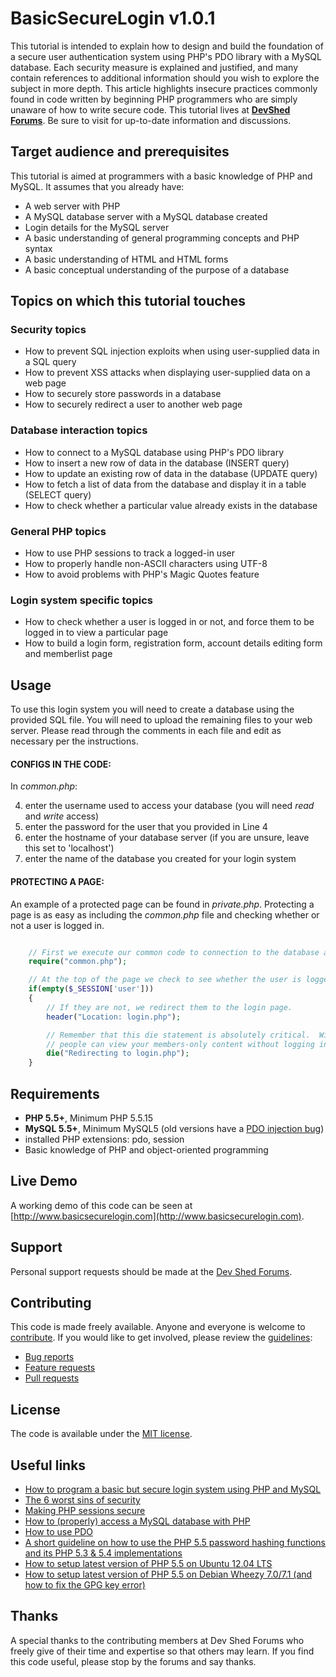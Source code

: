 # BasicSecureLogin v1.0.1

This tutorial is intended to explain how to design and build the foundation of a secure user authentication system using PHP's PDO library with a MySQL database. Each security measure is explained and justified, and many contain references to additional information should you wish to explore the subject in more depth. This article highlights insecure practices commonly found in code written by beginning PHP programmers who are simply unaware of how to write secure code. This tutorial lives at **[DevShed Forums](http://forums.devshed.com/php-faqs-stickies-167/program-basic-secure-login-system-using-php-mysql-891201.html)**. Be sure to visit for up-to-date information and discussions.


## Target audience and prerequisites

This tutorial is aimed at programmers with a basic knowledge of PHP and MySQL. It assumes that you already have:

* A web server with PHP
* A MySQL database server with a MySQL database created
* Login details for the MySQL server
* A basic understanding of general programming concepts and PHP syntax
* A basic understanding of HTML and HTML forms
* A basic conceptual understanding of the purpose of a database


## Topics on which this tutorial touches

### Security topics
* How to prevent SQL injection exploits when using user-supplied data in a SQL query
* How to prevent XSS attacks when displaying user-supplied data on a web page
* How to securely store passwords in a database
* How to securely redirect a user to another web page

### Database interaction topics
* How to connect to a MySQL database using PHP's PDO library
* How to insert a new row of data in the database (INSERT query)
* How to update an existing row of data in the database (UPDATE query)
* How to fetch a list of data from the database and display it in a table (SELECT query)
* How to check whether a particular value already exists in the database

### General PHP topics
* How to use PHP sessions to track a logged-in user
* How to properly handle non-ASCII characters using UTF-8
* How to avoid problems with PHP's Magic Quotes feature

### Login system specific topics
* How to check whether a user is logged in or not, and force them to be logged in to view a particular page
* How to build a login form, registration form, account details editing form and memberlist page


## Usage

To use this login system you will need to create a database using the provided SQL file.  You will need to upload the remaining files to your web server.  Please read through the comments in each file and edit as necessary per the instructions.

#### CONFIGS IN THE CODE:

In *common.php*:

4. enter the username used to access your database (you will need *read* and *write* access)
5. enter the password for the user that you provided in Line 4
6. enter the hostname of your database server (if you are unsure, leave this set to 'localhost')
7. enter the name of the database you created for your login system

#### PROTECTING A PAGE:

An example of a protected page can be found in *private.php*.  Protecting a page is as easy as including the *common.php*
file and checking whether or not a user is logged in.

```php

    // First we execute our common code to connection to the database and start the session
    require("common.php");

    // At the top of the page we check to see whether the user is logged in or not
    if(empty($_SESSION['user']))
    {
        // If they are not, we redirect them to the login page.
        header("Location: login.php");

        // Remember that this die statement is absolutely critical.  Without it,
        // people can view your members-only content without logging in.
        die("Redirecting to login.php");
    }
```


## Requirements

* **PHP 5.5+**, Minimum PHP 5.5.15
* **MySQL 5.5+**, Minimum MySQL5 (old versions have a [PDO injection bug](http://stackoverflow.com/q/134099/1114320))
* installed PHP extensions: pdo, session
* Basic knowledge of PHP and object-oriented programming


## Live Demo

A working demo of this code can be seen at [http://www.basicsecurelogin.com](http://www.basicsecurelogin.com).


## Support

Personal support requests should be made at the [Dev Shed Forums](http://forums.devshed.com).


## Contributing

This code is made freely available. Anyone and everyone is welcome to [contribute](CONTRIBUTING.md). If you would like to get involved, please review the [guidelines](CONTRIBUTING.md):

* [Bug reports](CONTRIBUTING.md#bugs)
* [Feature requests](CONTRIBUTING.md#features)
* [Pull requests](CONTRIBUTING.md#pull-requests)


## License

The code is available under the [MIT license](LICENSE).


## Useful links

- [How to program a basic but secure login system using PHP and MySQL](http://forums.devshed.com/php-faqs-stickies-167/program-basic-secure-login-system-using-php-mysql-891201.html)
- [The 6 worst sins of security](http://forums.devshed.com/php-faqs-stickies-167/6-worst-sins-security-938991.html)
- [Making PHP sessions secure](http://forums.devshed.com/php-faqs-stickies-167/php-sessions-secure-953373.html)
- [How to (properly) access a MySQL database with PHP](http://forums.devshed.com/php-faqs-stickies-167/properly-access-mysql-database-php-954131.html)
- [How to use PDO](http://wiki.hashphp.org/PDO_Tutorial_for_MySQL_Developers)
- [A short guideline on how to use the PHP 5.5 password hashing functions and its PHP 5.3 & 5.4 implementations](http://www.dev-metal.com/use-php-5-5-password-hashing-functions/)
- [How to setup latest version of PHP 5.5 on Ubuntu 12.04 LTS](http://www.dev-metal.com/how-to-setup-latest-version-of-php-5-5-on-ubuntu-12-04-lts/)
- [How to setup latest version of PHP 5.5 on Debian Wheezy 7.0/7.1 (and how to fix the GPG key error)](http://www.dev-metal.com/setup-latest-version-php-5-5-debian-wheezy-7-07-1-fix-gpg-key-error/)


## Thanks

A special thanks to the contributing members at Dev Shed Forums who freely give of their time and expertise so that
others may learn.  If you find this code useful, please stop by the forums and say thanks.